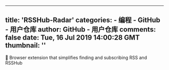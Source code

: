 
---
title: 'RSSHub-Radar'
categories: 
    - 编程
    - GitHub - 用户仓库
author: GitHub - 用户仓库
comments: false
date: Tue, 16 Jul 2019 14:00:28 GMT
thumbnail: ''
---

<div>   
🍰 Browser extension that simplifies finding and subscribing RSS and RSSHub  
</div>
            